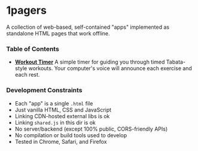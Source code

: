 # 1pagers

A collection of web-based, self-contained "apps" implemented as standalone HTML pages that work offline.

### Table of Contents

- **[Workout Timer](/workout-timer.html)** A simple timer for guiding you through timed Tabata-style workouts. Your computer's voice will announce each exercise and each rest.

### Development Constraints

- Each "app" is a single `.html` file
- Just vanilla HTML, CSS and JavaScript
- Linking CDN-hosted external libs is ok
- Linking `shared.js` in this dir is ok
- No server/backend (except 100% public, CORS-friendly APIs)
- No compilation or build tools used to develop
- Tested in Chrome, Safari, and Firefox
